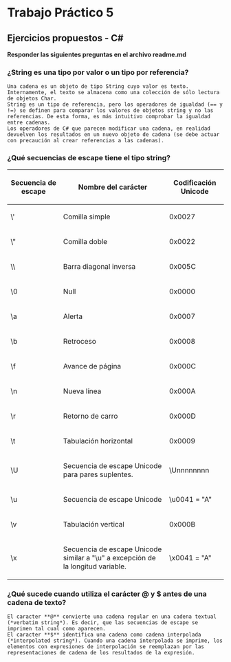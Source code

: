 # Trabajo Práctico 5
## Ejercicios propuestos - C#

**Responder las siguientes preguntas en el archivo readme.md**

### ¿String es una tipo por valor o un tipo por referencia?
    Una cadena es un objeto de tipo String cuyo valor es texto. Internamente, el texto se almacena como una colección de sólo lectura de objetos Char.
    String es un tipo de referencia, pero los operadores de igualdad (== y !=) se definen para comparar los valores de objetos string y no las referencias. De esta forma, es más intuitivo comprobar la igualdad entre cadenas.
    Los operadores de C# que parecen modificar una cadena, en realidad devuelven los resultados en un nuevo objeto de cadena (se debe actuar con precaución al crear referencias a las cadenas).
### ¿Qué secuencias de escape tiene el tipo string?
<table>
<colgroup>
<col>
<col>
<col>
</colgroup>
<thead>
<tr>
<th><p>Secuencia de escape</p></th>
<th><p>Nombre del carácter</p></th>
<th><p>Codificación Unicode</p></th>
</tr>
</thead>
<tbody>
<tr>
<td><p>\'</p></td>
<td><p>Comilla simple</p></td>
<td><p>0x0027</p></td>
</tr>
<tr>
<td><p>\"</p></td>
<td><p>Comilla doble</p></td>
<td><p>0x0022</p></td>
</tr>
<tr>
<td><p>\\</p></td>
<td><p>Barra diagonal inversa</p></td>
<td><p>0x005C</p></td>
</tr>
<tr>
<td><p>\0</p></td>
<td><p>Null</p></td>
<td><p>0x0000</p></td>
</tr>
<tr>
<td><p>\a</p></td>
<td><p>Alerta</p></td>
<td><p>0x0007</p></td>
</tr>
<tr>
<td><p>\b</p></td>
<td><p>Retroceso</p></td>
<td><p>0x0008</p></td>
</tr>
<tr>
<td><p>\f</p></td>
<td><p>Avance de página</p></td>
<td><p>0x000C</p></td>
</tr>
<tr>
<td><p>\n</p></td>
<td><p>Nueva línea</p></td>
<td><p>0x000A</p></td>
</tr>
<tr>
<td><p>\r</p></td>
<td><p>Retorno de carro</p></td>
<td><p>0x000D</p></td>
</tr>
<tr>
<td><p>\t</p></td>
<td><p>Tabulación horizontal</p></td>
<td><p>0x0009</p></td>
</tr>
<tr>
<td><p>\U</p></td>
<td><p>Secuencia de escape Unicode para pares suplentes.</p></td>
<td><p>\Unnnnnnnn</p></td>
</tr>
<tr>
<td><p>\u</p></td>
<td><p>Secuencia de escape Unicode</p></td>
<td><p>\u0041 = "A"</p></td>
</tr>
<tr>
<td><p>\v</p></td>
<td><p>Tabulación vertical</p></td>
<td><p>0x000B</p></td>
</tr>
<tr>
<td><p>\x</p></td>
<td><p>Secuencia de escape Unicode similar a "\u" a excepción de la longitud variable.</p></td>
<td><p>\x0041 = "A"</p></td>
</tr>
</tbody>
</table>

### ¿Qué sucede cuando utiliza el carácter @ y $ antes de una cadena de texto?
    El caracter **@** convierte una cadena regular en una cadena textual (*verbatim string*). Es decir, que las secuencias de escape se imprimen tal cual como aparecen.
    El caracter **$** identifica una cadena como cadena interpolada (*interpolated string*). Cuando una cadena interpolada se imprime, los elementos con expresiones de interpolación se reemplazan por las representaciones de cadena de los resultados de la expresión.
